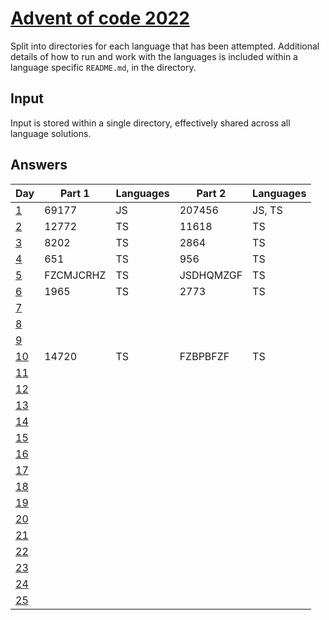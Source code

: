 # [Advent of code 2022](https://adventofcode.com/2022/)

Split into directories for each language that has been attempted. Additional
details of how to run and work with the languages is included within a language
specific `README.md`, in the directory.

## Input

Input is stored within a single directory, effectively shared across all
language solutions.

## Answers

| Day                                        | Part 1    | Languages | Part 2    | Languages |
| ---                                        | -------   | --------- | -------   | --------- |
| [1](https://adventofcode.com/2022/day/1)   | 69177     | JS        | 207456    | JS, TS    |
| [2](https://adventofcode.com/2022/day/2)   | 12772     | TS        | 11618     | TS        |
| [3](https://adventofcode.com/2022/day/3)   | 8202      | TS        | 2864      | TS        |
| [4](https://adventofcode.com/2022/day/4)   | 651       | TS        | 956       | TS        |
| [5](https://adventofcode.com/2022/day/5)   | FZCMJCRHZ | TS        | JSDHQMZGF | TS        |
| [6](https://adventofcode.com/2022/day/6)   | 1965      | TS        | 2773      | TS        |
| [7](https://adventofcode.com/2022/day/7)   |           |           |           |           |
| [8](https://adventofcode.com/2022/day/8)   |           |           |           |           |
| [9](https://adventofcode.com/2022/day/9)   |           |           |           |           |
| [10](https://adventofcode.com/2022/day/10) | 14720     | TS        | FZBPBFZF  | TS        |
| [11](https://adventofcode.com/2022/day/11) |           |           |           |           |
| [12](https://adventofcode.com/2022/day/12) |           |           |           |           |
| [13](https://adventofcode.com/2022/day/13) |           |           |           |           |
| [14](https://adventofcode.com/2022/day/14) |           |           |           |           |
| [15](https://adventofcode.com/2022/day/15) |           |           |           |           |
| [16](https://adventofcode.com/2022/day/16) |           |           |           |           |
| [17](https://adventofcode.com/2022/day/17) |           |           |           |           |
| [18](https://adventofcode.com/2022/day/18) |           |           |           |           |
| [19](https://adventofcode.com/2022/day/19) |           |           |           |           |
| [20](https://adventofcode.com/2022/day/20) |           |           |           |           |
| [21](https://adventofcode.com/2022/day/21) |           |           |           |           |
| [22](https://adventofcode.com/2022/day/22) |           |           |           |           |
| [23](https://adventofcode.com/2022/day/23) |           |           |           |           |
| [24](https://adventofcode.com/2022/day/24) |           |           |           |           |
| [25](https://adventofcode.com/2022/day/25) |           |           |           |           |
